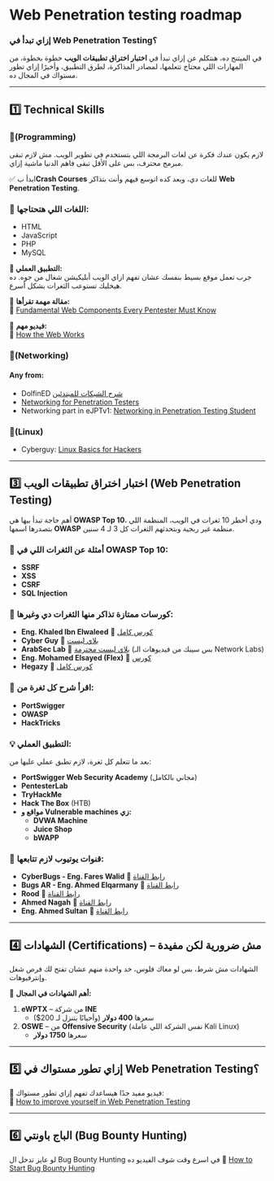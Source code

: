 # Web Penetration testing roadmap


### **إزاي تبدأ في Web Penetration Testing؟**

في الميتنج ده، هنتكلم عن إزاي تبدأ في **اختبار اختراق تطبيقات الويب** خطوة بخطوة، من المهارات اللي محتاج تتعلمها، لمصادر المذاكرة، لطرق التطبيق، وأخيرًا إزاي تطور مستواك في المجال ده.

---

## 1️⃣ Technical Skills

### 🔹(Programming)

 لازم يكون عندك فكرة عن لغات البرمجة اللي بتستخدم في تطوير الويب. مش لازم تبقى مبرمج محترف، بس على الأقل تبقى فاهم الدنيا ماشية إزاي.

✅ ابدأ ب**Crash Courses** للغات دي، وبعد كده اتوسع فيهم وأنت بتذاكر **Web Penetration Testing**.

### **📌 اللغات اللي هتحتاجها:**

- HTML
- JavaScript
- PHP
- MySQL

**🎯 التطبيق العملي:**  
جرب تعمل موقع بسيط بنفسك عشان تفهم ازاي الويب أبليكيشن شغال من جوه. ده هيخليك تستوعب الثغرات بشكل أسرع.

📝 **مقالة مهمة تقرأها:**  
🔗 [Fundamental Web Components Every Pentester Must Know](https://deepstrike.io/blog/fundamental-web-components-every-pentesters-must-know)

🎥 **فيديو مهم:**  
🔗 [How the Web Works](https://www.youtube.com/live/b0WdjJf9iPA)



### 🔹(Networking)

#### Any from:  
- DolfinED [شرح الشبكات للمبتدئين](https://youtu.be/-7A4_v6Uhuk)
-  [Networking for Penetration Testers](https://youtube.com/playlist?list=PLDRMxi70CdSCIrioW1sr-wpKKGa4yctqr)
-  Networking part in eJPTv1: [Networking in Penetration Testing Student](https://netriders.academy/all-courses/penetration-testing-student/)

### 🔹(Linux)

- Cyberguy:  [Linux Basics for Hackers](https://youtube.com/playlist?list=PLDRMxi70CdSD48OPJbsDZRt4l0GvWJ2iG)


---

## **3️⃣ اختبار اختراق تطبيقات الويب (Web Penetration Testing)**

أهم حاجة تبدأ بيها هي **OWASP Top 10**، ودي أخطر 10 ثغرات في الويب، المنظمة اللي بتصدرها اسمها **OWASP** منظمة غير ربجية وبتحدثهم الثغرات كل 3 لـ 4 سنين.

### 📌 أمثلة عن الثغرات اللي في OWASP Top 10:

- **SSRF** 
- **XSS** 
- **CSRF** 
- **SQL Injection** 

### 🎥 كورسات ممتازة تذاكر منها الثغرات دي وغيرها:

- **Eng. Khaled Ibn Elwaleed** 🔗 [كورس كامل](https://youtube.com/playlist?list=PLBbacta63jciTygwsow0qBxzqBS8WhEHB)
- **Cyber Guy** 🔗 [بلاي ليست](https://youtube.com/playlist?list=PLDRMxi70CdSBHODkNy87kqqGUSnl0ASxg)
- **ArabSec Lab** 🔗 [بلاي ليست محترمة](https://youtube.com/playlist?list=PLTSGZiCtCBfMMLkmaN7tGEhbc0QbOEtEA) (بس سيبك من فيديوهات الـ Network Labs)
- **Eng. Mohamed Elsayed (Flex)** 🔗 [كورس](https://youtube.com/playlist?list=PLsB1gqjeUAh_99a9LbVbxg-nBV79o0kW3)
- **Hegazy** 🔗 [كورس كامل](https://youtube.com/playlist?list=PLv7cogHXoVhXvHPzIl1dWtBiYUAL8baHj)

### 📌 اقرأ شرح كل ثغرة من:

- **PortSwigger**
- **OWASP**
- **HackTricks**

### 💡 التطبيق العملي:

بعد ما تتعلم كل ثغرة، لازم تطبق عملي عليها من:

- **PortSwigger Web Security Academy** (مجاني بالكامل)
- **PentesterLab**
- **TryHackMe**
- **Hack The Box** (HTB)
- **مواقع و  Vulnerable machines زي:**
    - **DVWA Machine**
    - **Juice Shop**
    - **bWAPP**

### 🎥 قنوات يوتيوب لازم تتابعها:

- **CyberBugs - Eng. Fares Walid** 🔗 [رابط القناة](https://youtube.com/@cyberbugz)
- **Bugs AR - Eng. Ahmed Elqarmany** 🔗 [رابط القناة](https://youtube.com/@bugsar)
- **Rood** 🔗 [رابط القناة](https://youtube.com/@0xrood)
- **Ahmed Nagah** 🔗 [رابط القناة](https://youtube.com/@livebughunting)
- **Eng. Ahmed Sultan** 🔗 [رابط القناة](https://www.youtube.com/@0x4148)

---

## **4️⃣ الشهادات (Certifications) – مش ضرورية لكن مفيدة**

الشهادات مش شرط، بس لو معاك فلوس، خد واحدة منهم عشان تفتح لك فرص شغل وإنترفيوهات.

📌 **أهم الشهادات في المجال:**

1. **eWPTX** – من شركة **INE**
    - سعرها **400 دولار** (وأحيانًا بتنزل لـ 200$)
2. **OSWE** – من **Offensive Security** (نفس الشركة اللي عاملة Kali Linux)
    - سعرها **1750 دولار**

---

## **5️⃣ إزاي تطور مستواك في Web Penetration Testing؟**

📌 فيديو مفيد جدًا هيساعدك تفهم إزاي تطور مستواك:  
🔗 [How to improve yourself in Web Penetration Testing](https://youtu.be/laJFlSn9ku8)

---

## **6️⃣ الباج باونتي (Bug Bounty Hunting)**

لو عايز تدخل ال Bug Bounty Hunting في اسرع وقت شوف الفيديو ده
🔗 [How to Start Bug Bounty Hunting](https://youtu.be/dIu3KkKNvEw)


